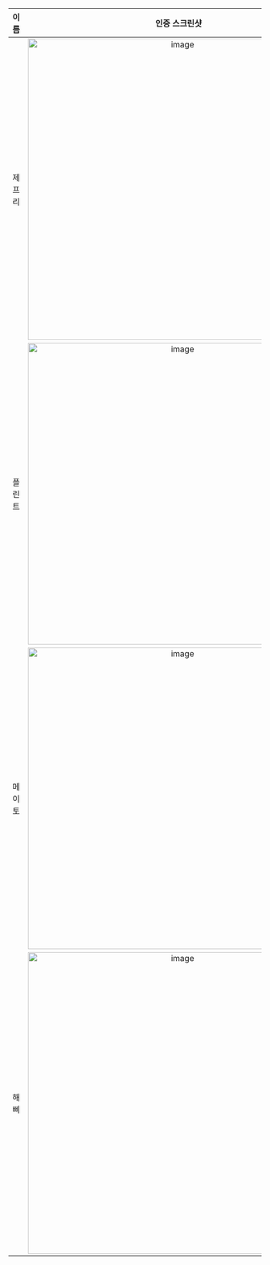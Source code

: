 | **이름** | **인증 스크린샷** |
|:--------:|:-----------------:|
| 제프리 | <img width="600" alt="image" src="https://github.com/user-attachments/assets/2a70e771-c4e8-4d4c-93e1-b067900087ee" /> |
| 플린트 | <img width="600" alt="image" src="https://github.com/user-attachments/assets/87c2c52c-f2ff-443a-aa27-7e4ac0b255bb" /> |
| 메이토 | <img width="600" alt="image" src="https://github.com/user-attachments/assets/861cc8f5-604a-48b4-9f5e-e45eedb1f84d" />|
| 해삐 | <img width="600" alt="image" src="https://github.com/user-attachments/assets/8a878b7a-f609-43b5-86b8-ea7b3f3b1175" /> |
